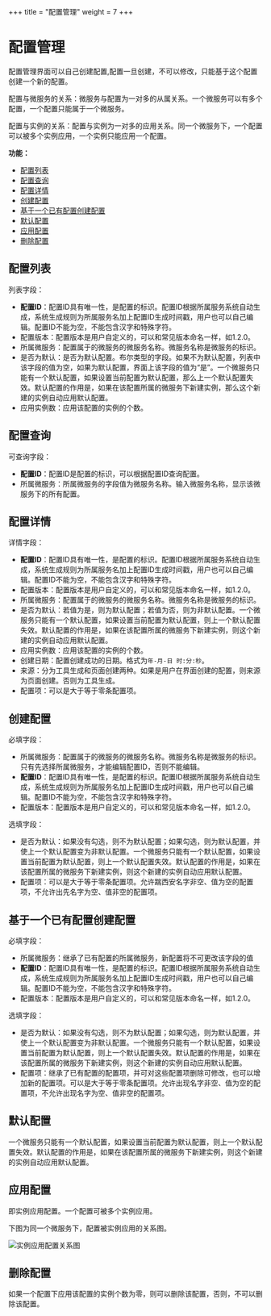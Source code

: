 +++
title = "配置管理"
weight = 7
+++

# 配置管理

配置管理界面可以自己创建配置,配置一旦创建，不可以修改，只能基于这个配置创建一个新的配置。

配置与微服务的关系：微服务与配置为一对多的从属关系。一个微服务可以有多个配置，一个配置只能属于一个微服务。

配置与实例的关系：配置与实例为一对多的应用关系。同一个微服务下，一个配置可以被多个实例应用，一个实例只能应用一个配置。

**功能：**

- [配置列表](#1)
- [配置查询](#2)
- [配置详情](#3)
- [创建配置](#4)
- [基于一个已有配置创建配置](#5)
- [默认配置](#6)
- [应用配置](#7)
- [删除配置](#8)

<h2 id="1">配置列表</h2>

列表字段：  

- **配置ID**：配置ID具有唯一性，是配置的标识。配置ID根据所属服务系统自动生成，系统生成规则为所属服务名加上配置ID生成时间戳，用户也可以自己编辑。配置ID不能为空，不能包含汉字和特殊字符。
- 配置版本：配置版本是用户自定义的，可以和常见版本命名一样，如1.2.0。
- 所属微服务：配置属于的微服务的微服务名称。微服务名称是微服务的标识。
- 是否为默认：是否为默认配置。布尔类型的字段。如果不为默认配置，列表中该字段的值为空，如果为默认配置，界面上该字段的值为“是”。一个微服务只能有一个默认配置，如果设置当前配置为默认配置，那么上一个默认配置失效。默认配置的作用是，如果在该配置所属的微服务下新建实例，那么这个新建的实例自动应用默认配置。
- 应用实例数：应用该配置的实例的个数。

<h2 id="2">配置查询</h2>

可查询字段：

- **配置ID**：配置ID是配置的标识，可以根据配置ID查询配置。
- 所属微服务：所属微服务的字段值为微服务名称。输入微服务名称，显示该微服务下的所有配置。

<h2 id="3">配置详情</h2>

详情字段：

- **配置ID**：配置ID具有唯一性，是配置的标识。配置ID根据所属服务系统自动生成，系统生成规则为所属服务名加上配置ID生成时间戳，用户也可以自己编辑。配置ID不能为空，不能包含汉字和特殊字符。
- 配置版本：配置版本是用户自定义的，可以和常见版本命名一样，如1.2.0。
- 所属微服务：配置属于的微服务的微服务名称。微服务名称是微服务的标识。
- 是否为默认：若值为是，则为默认配置；若值为否，则为非默认配置。一个微服务只能有一个默认配置，如果设置当前配置为默认配置，则上一个默认配置失效。默认配置的作用是，如果在该配置所属的微服务下新建实例，则这个新建的实例自动应用默认配置。
- 应用实例数：应用该配置的实例的个数。
- 创建日期：配置创建成功的日期。格式为`年-月-日 时:分:秒`。
- 来源：分为工具生成和页面创建两种。如果是用户在界面创建的配置，则来源为页面创建。否则为工具生成。
- 配置项：可以是大于等于零条配置项。

<h2 id="4">创建配置</h2>

必填字段：

- 所属微服务：配置属于的微服务的微服务名称。微服务名称是微服务的标识。只有先选择所属微服务，才能编辑配置ID，否则不能编辑。
- **配置ID**：配置ID具有唯一性，是配置的标识。配置ID根据所属服务系统自动生成，系统生成规则为所属服务名加上配置ID生成时间戳，用户也可以自己编辑。配置ID不能为空，不能包含汉字和特殊字符。
- 配置版本：配置版本是用户自定义的，可以和常见版本命名一样，如1.2.0。

选填字段：

- 是否为默认：如果没有勾选，则不为默认配置；如果勾选，则为默认配置，并使上一个默认配置变为非默认配置。一个微服务只能有一个默认配置，如果设置当前配置为默认配置，则上一个默认配置失效。默认配置的作用是，如果在该配置所属的微服务下新建实例，则这个新建的实例自动应用默认配置。
- 配置项：可以是大于等于零条配置项。允许踹西安名字非空、值为空的配置项，不允许出先名字为空、值非空的配置项。

<h2 id="5">基于一个已有配置创建配置</h2>

必填字段：

- 所属微服务：继承了已有配置的所属微服务，新配置将不可更改该字段的值
- **配置ID**：配置ID具有唯一性，是配置的标识。配置ID根据所属服务系统自动生成，系统生成规则为所属服务名加上配置ID生成时间戳，用户也可以自己编辑。配置ID不能为空，不能包含汉字和特殊字符。
- 配置版本：配置版本是用户自定义的，可以和常见版本命名一样，如1.2.0。

选填字段：

- 是否为默认：如果没有勾选，则不为默认配置；如果勾选，则为默认配置，并使上一个默认配置变为非默认配置。一个微服务只能有一个默认配置，如果设置当前配置为默认配置，则上一个默认配置失效。默认配置的作用是，如果在该配置所属的微服务下新建实例，则这个新建的实例自动应用默认配置。
- 配置项：继承了已有配置的配置项，并可对这些配置项删除可修改，也可以增加新的配置项。可以是大于等于零条配置项。允许出现名字非空、值为空的配置项，不允许出现名字为空、值非空的配置项。

<h2 id="6">默认配置</h2>

一个微服务只能有一个默认配置，如果设置当前配置为默认配置，则上一个默认配置失效。默认配置的作用是，如果在该配置所属的微服务下新建实例，则这个新建的实例自动应用默认配置。

<h2 id="7">应用配置</h2>

即实例应用配置。一个配置可被多个实例应用。

下图为同一个微服务下，配置被实例应用的关系图。

![实例应用配置关系图](/docs/user-guide/api/image/config_instance.png)

<h2 id="8">删除配置</h2>

如果一个配置下应用该配置的实例个数为零，则可以删除该配置，否则，不可以删除该配置。